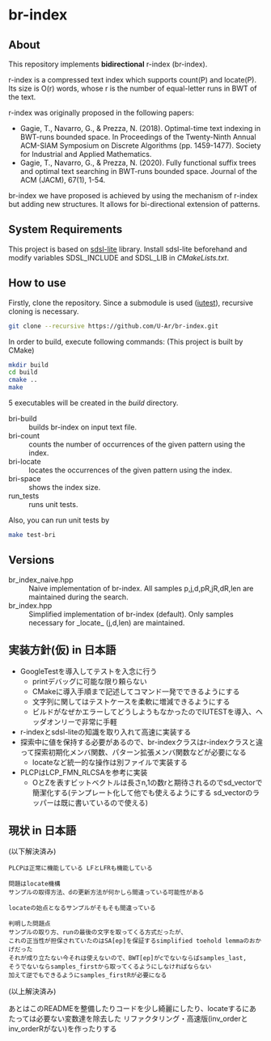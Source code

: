 # br-index

## About

This repository implements __bidirectional__ r-index (br-index).

r-index is a compressed text index which supports count(P) and locate(P).
Its size is O(r) words, whose r is the number of equal-letter runs in BWT of the text.

r-index was originally proposed in the following papers:
- Gagie, T., Navarro, G., & Prezza, N. (2018). Optimal-time text indexing in BWT-runs bounded space. In Proceedings of the Twenty-Ninth Annual ACM-SIAM Symposium on Discrete Algorithms (pp. 1459-1477). Society for Industrial and Applied Mathematics.
- Gagie, T., Navarro, G., & Prezza, N. (2020). Fully functional suffix trees and optimal text searching in BWT-runs bounded space. Journal of the ACM (JACM), 67(1), 1-54.

br-index we have proposed is achieved by using the mechanism of r-index but adding new structures. It allows for bi-directional extension of patterns.

## System Requirements

This project is based on [sdsl-lite](https://github.com/simongog/sdsl-lite) library.
Install sdsl-lite beforehand and modify variables SDSL_INCLUDE and SDSL_LIB in _CMakeLists.txt_.

## How to use

Firstly, clone the repository. Since a submodule is used ([iutest](https://github.com/srz-zumix/iutest)), recursive cloning is necessary.
```bash
git clone --recursive https://github.com/U-Ar/br-index.git
```
In order to build, execute following commands: (This project is built by CMake)
```bash
mkdir build
cd build
cmake ..
make
```
5 executables will be created in the _build_ directory.
<dl>
	<dt>bri-build</dt>
	<dd>builds br-index on input text file.</dd>
	<dt>bri-count</dt>
	<dd>counts the number of occurrences of the given pattern using the index.</dd>
	<dt>bri-locate</dt>
	<dd>locates the occurrences of the given pattern using the index.</dd>
	<dt>bri-space</dt>
	<dd>shows the index size.</dd>
	<dt>run_tests</dt>
	<dd>runs unit tests.</dd>
</dl>

Also, you can run unit tests by
```bash
make test-bri
```

## Versions

<dl>
	<dt>br_index_naive.hpp</dt>
	<dd>Naive implementation of br-index. All samples p,j,d,pR,jR,dR,len are maintained during the search.</dd>
	<dt>br_index.hpp</dt>
	<dd>Simplified implementation of br-index (default). Only samples necessary for _locate_ (j,d,len) are maintained.</dd>
</dl>

## 実装方針(仮) in 日本語

- GoogleTestを導入してテストを入念に行う
	- printデバッグに可能な限り頼らない
	- CMakeに導入手順まで記述してコマンド一発でできるようにする
	- 文字列に関してはテストケースを柔軟に増減できるようにする
	- ビルドがなぜかエラーしてどうしようもなかったのでIUTESTを導入、ヘッダオンリーで非常に手軽
- r-indexとsdsl-liteの知識を取り入れて高速に実装する
- 探索中に値を保持する必要があるので、br-indexクラスはr-indexクラスと違って探索初期化メンバ関数、パターン拡張メンバ関数などが必要になる
	- locateなど統一的な操作は別ファイルで実装する
- PLCPはLCP_FMN_RLCSAを参考に実装
	- OとZを表すビットベクトルは長さn,1の数rと期待されるのでsd_vectorで簡潔化する(テンプレート化して他でも使えるようにする sd_vectorのラッパーは既に書いているので使える)

## 現状 in 日本語

(以下解決済み)

	PLCPは正常に機能している LFとLFRも機能している

	問題はlocate機構
	サンプルの取得方法、dの更新方法が何かしら間違っている可能性がある

	locateの始点となるサンプルがそもそも間違っている

	判明した問題点
	サンプルの取り方、runの最後の文字を取ってくる方式だったが、
	これの正当性が担保されていたのはSA[ep]を保証するsimplified toehold lemmaのおかげだった
	それが成り立たない今それは使えないので、BWT[ep]がcでないならばsamples_last,
	そうでないならsamples_firstから取ってくるようにしなければならない
	加えて逆でもできるようにsamples_firstRが必要になる
(以上解決済み)


あとはこのREADMEを整備したりコードを少し綺麗にしたり、locateするにあたっては必要ない変数達を除去した
リファクタリング・高速版(inv_orderとinv_orderRがない)を作ったりする

